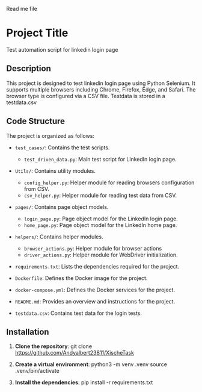 Read me file

# Project Title

Test automation script for linkedin login page

## Description

This project is designed to test linkedin login page using Python Selenium. 
It supports multiple browsers including Chrome, Firefox, Edge, and Safari. The browser type is configured via a CSV file.
Testdata is stored in a testdata.csv

## Code Structure

The project is organized as follows:

- `test_cases/`: Contains the test scripts.
  - `test_driven_data.py`: Main test script for LinkedIn login page.
- `Utils/`: Contains utility modules.
  - `config_helper.py`: Helper module for reading browsers configuration from CSV.
  - `csv_helper.py`: Helper module for reading test data from CSV.
- `pages/`: Contains page object models.
  - `login_page.py`: Page object model for the LinkedIn login page.
  - `home_page.py`: Page object model for the LinkedIn home page.
- `helpers/`: Contains helper modules.
  - `browser_actions.py`: Helper module for browser actions
  - `driver_actions.py`: Helper module for WebDriver initialization.

- `requirements.txt`: Lists the dependencies required for the project.
- `Dockerfile`: Defines the Docker image for the project.
- `docker-compose.yml`: Defines the Docker services for the project.
- `README.md`: Provides an overview and instructions for the project.
- `testdata.csv`: Contains test data for the login tests.



## Installation

1. **Clone the repository**:
    git clone https://github.com/Andyalbert23811/XischeTask

2. **Create a virtual environment**:
    python3 -m venv .venv
    source .venv/bin/activate

3. **Install the dependencies**:
    pip install -r requirements.txt


